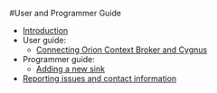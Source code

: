 #User and Programmer Guide

* [Introduction](./introduction.md)
* User guide:
    * [Connecting Orion Context Broker and Cygnus](./connecting_orion.md)
* Programmer guide:
    * [Adding a new sink](./adding_new_sink.md)
* [Reporting issues and contact information](./issues_and_contact.md)